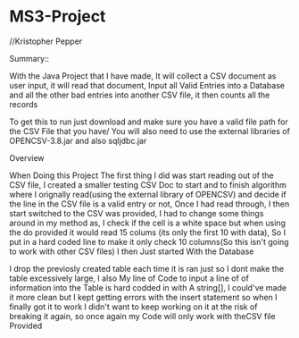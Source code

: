 # MS3-Project
//Kristopher Pepper

Summary::

With the Java Project that I have made, It will collect a CSV document as user input, it will read that document, Input all Valid Entries into a Database and all the other bad entries into another CSV file, it then counts all the records


To get this to run just download and make sure you have a valid file path for the CSV File that you have/ You will also need to use the external libraries of OPENCSV-3.8.jar and also sqljdbc.jar

Overview

When Doing this Project The first thing I did was start reading out of the CSV file, I created a smaller testing CSV Doc to start and to finish algorithm where I orignally read(using the external library of OPENCSV) and decide if the line in the CSV file is a valid entry or not, Once I had read through, I then start switched to the CSV was provided, I had to change some things around in my method as, I check if the cell is a white space but when using the do provided it would read 15 colums (its only the first 10 with data), So I put in a hard coded line to make it only check 10 columns(So this isn't going to work with other CSV files) I then Just started With the Database

I drop the previosly created table each time it is ran just so I dont make the table excessively large, I also My line of Code to input a line of of information into the Table is hard codded in with A string[], I could've made it more clean but I kept getting errors with the insert statement so when I finally got it to work I didn't want to keep working on it at the risk of breaking it again, so once again my Code will only work with theCSV file Provided



